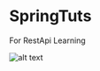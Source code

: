 # SpringTuts
For RestApi Learning

![alt text](https://i.pinimg.com/736x/e9/3c/cf/e93ccf5684bc9c1e8fe52858859960bb--spring-tool-suite.jpg)
